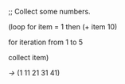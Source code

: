  

;; Collect some numbers. 

(loop for item = 1 then (+ item 10) 

for iteration from 1 to 5 

collect item) 

*→* (1 11 21 31 41) 



 

 

